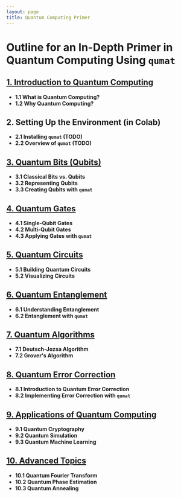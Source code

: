 ```yaml
---
layout: page
title: Quantum Computing Primer
---
```


# Outline for an In-Depth Primer in Quantum Computing Using `qumat`

## [1. Introduction to Quantum Computing](01_introduction/)
- **1.1 What is Quantum Computing?**
- **1.2 Why Quantum Computing?**

## 2. Setting Up the Environment (in Colab)
- **2.1 Installing `qumat` (TODO)**
- **2.2 Overview of `qumat` (TODO)**

## [3. Quantum Bits (Qubits)](03_qubits/)
- **3.1 Classical Bits vs. Qubits**
- **3.2 Representing Qubits**
- **3.3 Creating Qubits with `qumat`**

## [4. Quantum Gates](04_quantum_gates/)
- **4.1 Single-Qubit Gates**
- **4.2 Multi-Qubit Gates**
- **4.3 Applying Gates with `qumat`**

## [5. Quantum Circuits](05_quantum_circuits/)
- **5.1 Building Quantum Circuits**
- **5.2 Visualizing Circuits**

## [6. Quantum Entanglement](06_quantum_entanglement/)
- **6.1 Understanding Entanglement**
- **6.2 Entanglement with `qumat`**

## [7. Quantum Algorithms](07_quantum_algorithms/)
- **7.1 Deutsch-Jozsa Algorithm**
- **7.2 Grover's Algorithm**

## [8. Quantum Error Correction](08_quantum_error_correction/)
- **8.1 Introduction to Quantum Error Correction**
- **8.2 Implementing Error Correction with `qumat`**

## [9. Applications of Quantum Computing](09_applications/)
- **9.1 Quantum Cryptography**
- **9.2 Quantum Simulation**
- **9.3 Quantum Machine Learning**

## [10. Advanced Topics](10_advanced_topics/)
- **10.1 Quantum Fourier Transform**
- **10.2 Quantum Phase Estimation**
- **10.3 Quantum Annealing**

